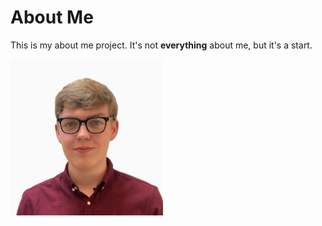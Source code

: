 # About Me

This is my about me project. It's not **everything** about me, but it's a start.

<img src="aidan.jpg" alt="Picture of Aidan" height="250" />